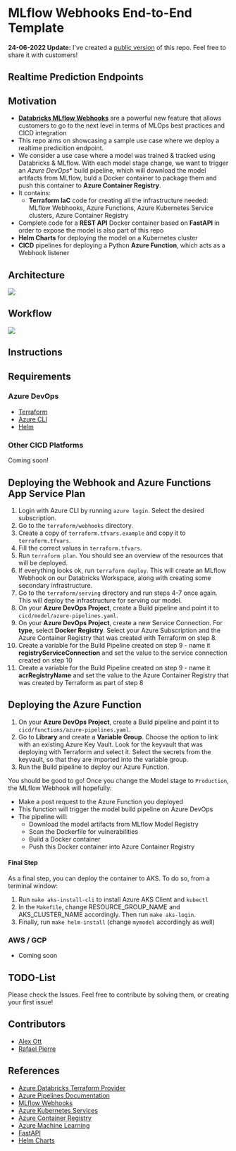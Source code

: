 # MLflow Webhooks End-to-End Template
**24-06-2022 Update:** I've created a [public version](https://github.com/rafaelvp-db/databricks-end-to-end-realtime-webhooks) of this repo. Feel free to share it with customers!
## Realtime Prediction Endpoints

## Motivation

* **[Databricks MLflow Webhooks](https://docs.databricks.com/applications/mlflow/model-registry-webhooks.html)** are a powerful new feature that allows customers to go to the next level in terms of MLOps best practices and CICD integration
* This repo aims on showcasing a sample use case where we deploy a realtime predicition endpoint.
* We consider a use case where a model was trained & tracked using Databricks & MLflow. With each model stage change, we want to trigger an *Azure DevOps** build pipeline, which will download the model artifacts from MLflow, buld a Docker container to package them and push this container to **Azure Container Registry**.
* It contains:
  * **Terraform IaC** code for creating all the infrastructure needed: MLflow Webhooks, Azure Functions, Azure Kubernetes Service clusters, Azure Container Registry
* Complete code for a **REST API** Docker container based on **FastAPI** in order to expose the model is also part of this repo
* **Helm Charts** for deploying the model on a Kubernetes cluster
* **CICD** pipelines for deploying a Python **Azure Function**, which acts as a Webhook listener


## Architecture

<img src="https://github.com/databricks/end-to-end-realtime-webhooks/blob/main/img/architecture.png?raw=true" />

## Workflow

<img src="https://github.com/databricks/end-to-end-realtime-webhooks/blob/main/img/workflow.png?raw=true" />

## Instructions

## Requirements
### Azure DevOps

* [Terraform](https://www.terraform.io/downloads)
* [Azure CLI](https://docs.microsoft.com/en-us/cli/azure/install-azure-cli)
* [Helm](https://helm.sh/)

### Other CICD Platforms

Coming soon!

## Deploying the Webhook and Azure Functions App Service Plan

1. Login with Azure CLI by running ```azure login```. Select the desired subscription.
2. Go to the ```terraform/webhooks``` directory.
3. Create a copy of ```terraform.tfvars.example``` and copy it to ```terraform.tfvars```.
4. Fill the correct values in ```terraform.tfvars```.
5. Run ```terraform plan```. You should see an overview of the resources that will be deployed.
6. If everything looks ok, run ```terraform deploy```. This will create an MLflow Webhook on our Databricks Workspace, along with creating some secondary infrastructure.
7. Go to the ```terraform/serving``` directory and run steps 4-7 once again. This will deploy the infrastructure for serving our model.
8. On your **Azure DevOps Project**, create a Build pipeline and point it to ```cicd/model/azure-pipelines.yaml```.
9. On your **Azure DevOps Project**, create a new Service Connection. For **type**, select **Docker Registry**. Select your Azure Subscription and the Azure Container Registry that was created with Terraform on step 8.
10. Create a variable for the Build Pipeline created on step 9 - name it **registryServiceConnection** and set the value to the service connection created on step 10
11. Create a variable for the Build Pipeline created on step 9 - name it **acrRegistryName** and set the value to the Azure Container Registry that was created by Terraform as part of step 8

## Deploying the Azure Function

1. On your **Azure DevOps Project**, create a Build pipeline and point it to ```cicd/functions/azure-pipelines.yaml```.
2. Go to **Library** and create a **Variable Group**. Choose the option to link with an existing Azure Key Vault. Look for the keyvault that was deploying with Terraform and select it. Select the secrets from the keyvault, so that they are imported into the variable group.
3. Run the Build pipeline to deploy our Azure Function.

You should be good to go! Once you change the Model stage to ```Production```, the MLflow Webhook will hopefully:

* Make a post request to the Azure Function you deployed
* This function will trigger the model build pipeline on Azure DevOps
* The pipeline will:
  * Download the model artifacts from MLflow Model Registry
  * Scan the Dockerfile for vulnerabilities
  * Build a Docker container
  * Push this Docker container into Azure Container Registry

#### Final Step

As a final step, you can deploy the container to AKS. To do so, from a terminal window:

1. Run ```make aks-install-cli``` to install Azure AKS Client and ```kubectl```
2. In the ```Makefile```, change RESOURCE_GROUP_NAME and AKS_CLUSTER_NAME accordingly. Then run ```make aks-login```.
3. Finally, run ```make helm-install``` (change ```mymodel``` accordingly as well)

### AWS / GCP
* Coming soon

## TODO-List

Please check the Issues. Feel free to contribute by solving them, or creating your first issue!

## Contributors

* [Alex Ott](https://github.com/alexott)
* [Rafael Pierre](https://github.com/rafaelvp-db)

## References

* [Azure Databricks Terraform Provider](https://docs.microsoft.com/en-us/azure/databricks/dev-tools/terraform/azure-workspace)
* [Azure Pipelines Documentation](https://docs.microsoft.com/en-us/azure/devops/pipelines/?view=azure-devops)
* [MLflow Webhooks](https://docs.databricks.com/applications/mlflow/model-registry-webhooks.html)
* [Azure Kubernetes Services](https://azure.microsoft.com/en-us/services/kubernetes-service/)
* [Azure Container Registry](https://azure.microsoft.com/en-us/services/container-registry/)
* [Azure Machine Learning](https://azure.microsoft.com/en-us/services/machine-learning/)
* [FastAPI](https://fastapi.tiangolo.com/)
* [Helm Charts](https://helm.sh/)
